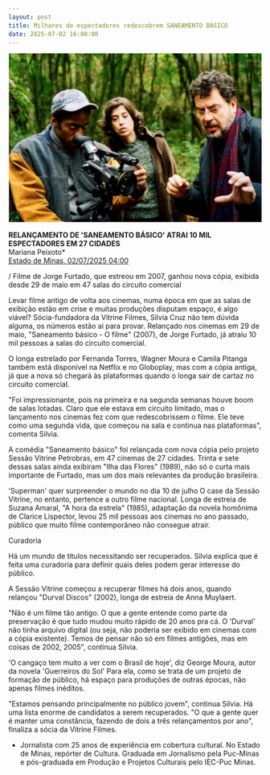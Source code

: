 ```yaml
---
layout: post
title: Milhares de espectadores redescobrem SANEAMENTO BÁSICO
date: 2025-07-02 16:00:00
---
```

![](/uploads/sbof-jorge.jpg)

**RELANÇAMENTO DE 'SANEAMENTO BÁSICO' ATRAI 10 MIL ESPECTADORES EM 27 CIDADES**\
Mariana Peixoto*\
[Estado de Minas, 02/07/2025 04:00](https://www.em.com.br/cultura/2025/07/7189214-relancamento-de-saneamento-basico-atrai-10-mil-espectadores-em-27-cidades.html#google_vignette)[](https://www.em.com.br/cultura/2025/07/7189214-relancamento-de-saneamento-basico-atrai-10-mil-espectadores-em-27-cidades.html#google_vignette)

/ Filme de Jorge Furtado, que estreou em 2007, ganhou nova cópia, exibida desde 29 de maio em 47 salas do circuito comercial

Levar filme antigo de volta aos cinemas, numa época em que as salas de exibição estão em crise e muitas produções disputam espaço, é algo viável? Sócia-fundadora da Vitrine Filmes, Silvia Cruz não tem dúvida alguma, os números estão aí para provar. Relançado nos cinemas em 29 de maio, "Saneamento básico - O filme" (2007), de Jorge Furtado, já atraiu 10 mil pessoas a salas do circuito comercial.

O longa estrelado por Fernanda Torres, Wagner Moura e Camila Pitanga também está disponível na Netflix e no Globoplay, mas com a cópia antiga, já que a nova só chegará às plataformas quando o longa sair de cartaz no circuito comercial.

"Foi impressionante, pois na primeira e na segunda semanas houve boom de salas lotadas. Claro que ele estava em circuito limitado, mas o lançamento nos cinemas fez com que redescobrissem o filme. Ele teve como uma segunda vida, que começou na sala e continua nas plataformas", comenta Silvia.

A comédia "Saneamento básico" foi relançada com nova cópia pelo projeto Sessão Vitrine Petrobras, em 47 cinemas de 27 cidades. Trinta e sete dessas salas ainda exibiram "Ilha das Flores" (1989), não só o curta mais importante de Furtado, mas um dos mais relevantes da produção brasileira.

'Superman' quer surpreender o mundo no dia 10 de julho
O case da Sessão Vitrine, no entanto, pertence a outro filme nacional. Longa de estreia de Suzana Amaral, "A hora da estrela" (1985), adaptação da novela homônima de Clarice Lispector, levou 25 mil pessoas aos cinemas no ano passado, público que muito filme contemporâneo não consegue atrair.

Curadoria

Há um mundo de títulos necessitando ser recuperados. Silvia explica que é feita uma curadoria para definir quais deles podem gerar interesse do público.

A Sessão Vitrine começou a recuperar filmes há dois anos, quando relançou "Durval Discos" (2002), longa de estreia de Anna Muylaert.

"Não é um filme tão antigo. O que a gente entende como parte da preservação é que tudo mudou muito rápido de 20 anos pra cá. O 'Durval' não tinha arquivo digital (ou seja, não poderia ser exibido em cinemas com a cópia existente). Temos de pensar não só em filmes antigões, mas em coisas de 2002, 2005", continua Silvia.

'O cangaço tem muito a ver com o Brasil de hoje', diz George Moura, autor da novela 'Guerreiros do Sol'
Para ela, como se trata de um projeto de formação de público, há espaço para produções de outras épocas, não apenas filmes inéditos.

"Estamos pensando principalmente no público jovem", continua Silvia. Há uma lista enorme de candidatos a serem recuperados. "O que a gente quer é manter uma constância, fazendo de dois a três relançamentos por ano", finaliza a sócia da Vitrine Filmes.

* Jornalista com 25 anos de experiência em cobertura cultural. No Estado de Minas, repórter de Cultura. Graduada em Jornalismo pela Puc-Minas e pós-graduada em Produção e Projetos Culturais pelo IEC-Puc Minas.

